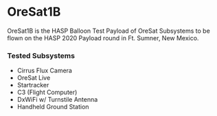 # OreSat1B
OreSat1B is the HASP Balloon Test Payload of OreSat Subsystems to be flown on the HASP 2020 Payload round in Ft. Sumner, New Mexico.

### Tested Subsystems
- Cirrus Flux Camera
- OreSat Live
- Startracker
- C3 (Flight Computer)
- DxWiFi w/ Turnstile Antenna
- Handheld Ground Station

